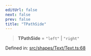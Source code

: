 ```yaml
---
editUrl: false
next: false
prev: false
title: "TPathSide"
---
```


> **TPathSide** = `"left"` \| `"right"`

Defined in: [src/shapes/Text/Text.ts:68](https://github.com/fabricjs/fabric.js/blob/8206f10a405480a7ba988ff6cfdde6412c1f13f8/src/shapes/Text/Text.ts#L68)
